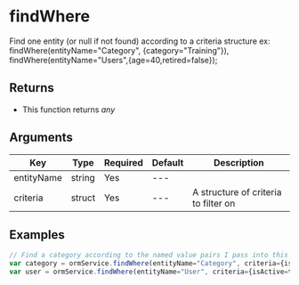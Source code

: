 # findWhere

Find one entity (or null if not found) according to a criteria structure ex: findWhere(entityName="Category", {category="Training"}), findWhere(entityName="Users",{age=40,retired=false});

## Returns

* This function returns _any_

## Arguments

| Key        | Type   | Required | Default | Description                          |
| ---------- | ------ | -------- | ------- | ------------------------------------ |
| entityName | string | Yes      | ---     |                                      |
| criteria   | struct | Yes      | ---     | A structure of criteria to filter on |

## Examples

```javascript
// Find a category according to the named value pairs I pass into this method
var category = ormService.findWhere(entityName="Category", criteria={isActive=true, label="Training"});
var user = ormService.findWhere(entityName="User", criteria={isActive=true, username=rc.username,password=rc.password});
```

